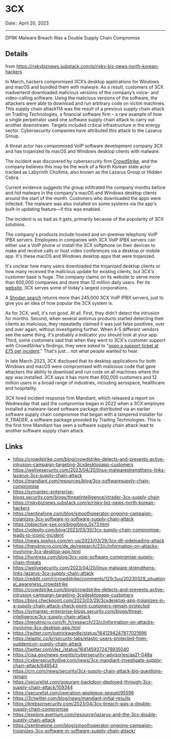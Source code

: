 # 3CX 

Date:: April 20, 2023

---

DPRK Malware Breach Was a Double Supply Chain Compromise

## Details

from https://riskybiznews.substack.com/p/risky-biz-news-north-korean-hackers

In March, hackers compromised 3CX’s desktop applications for Windows and macOS and bundled them with malware. As a result, customers of 3CX inadvertentl  downloaded malicious versions of the company’s voice- and video-calling software. Using the malicious versions of the software, the attackers were able to download and run arbitrary code on victim machines. This supply chain attack114 was the result of a previous supply chain attack on Trading Technologies, a financial software firm – a rare example of how a single perpetrator used one software supply chain attack to carry out another downstream. Targets included critical infrastructure in the energy sector. Cybersecurity companies have attributed this attack to the Lazarus Group.

A threat actor has compromised VoIP software development company 3CX and has trojanized its macOS and Windows desktop clients with malware.

The incident was discovered by cybersecurity firm [CrowdStrike](https://crowdstrike.com/blog/crowdstrike-detects-and-prevents-active-intrusion-campaign-targeting-3cxdesktopapp-customers/), and the company believes this may be the work of a North Korean state actor tracked as Labyrinth Chollima, also known as the Lazarus Group or Hidden Cobra.

Current evidence suggests the group infiltrated the company months before and hid malware in the company's macOS and Windows desktop clients around the start of the month. Customers who downloaded the apps were infected. The malware was also installed on some systems via the app's built-in updating feature—if this was enabled.

The incident is as bad as it gets, primarily because of the popularity of 3CX solutions.

The company's products include hosted and on-premise telephony VoIP IPBX servers. Employees in companies with 3CX VoIP IPBX servers can either use a VoIP phone or install the 3CX softphone on their devices to make and receive calls or host video conferences via a desktop or mobile app. It's these macOS and Windows desktop apps that were trojanized.

It's unclear how many users downloaded the trojanized desktop clients or how many received the malicious update for existing clients, but 3CX's customer base is huge. The company claims on its website to serve more than 600,000 companies and more than 12 million daily users. Per its [website](https://3ctwitter.com/company/customers/), 3CX serves some of today's largest corporations.

A [Shodan search](https://shodan.io/search?query=http.favicon.hash%3A970132176) returns more than 245,000 3CX VoIP IPBX servers, just to give you an idea of how popular the 3CX system is.

As for 3CX, well, it's not good. At all. First, they didn't detect the intrusion for months. Second, when several antivirus products started detecting their clients as malicious, they repeatedly claimed it was just false positives, over and over again, without investigating further. When 4-5 different vendors see the same thing, it's probably a indicator you should look at your app. Third, some customers said that when they went to 3CX's customer support with CrowdStrike's findings, they were asked to "[open a support ticket at £75 per incident](https://archive.ph/DkWSh#selection-2579.99-2579.140)." That's just... not what people wanted to hear.

In late March 2023, 3CX disclosed that its desktop applications for both Windows and macOS were compromised with malicious code that gave attackers the ability to download and run code on all machines where the app was installed. 3CX says it has more than 600,000 customers and 12 million users in a broad range of industries, including aerospace, healthcare and hospitality.

3CX hired incident response firm Mandiant, which released a report on Wednesday that said the compromise began in 2022 when a 3CX employee installed a malware-laced software package distributed via an earlier software supply chain compromise that began with a tampered installer for X_TRADER, a software package provided by Trading Technologies.
This is the first time Mandiant has seen a software supply chain attack lead to another software supply chain attack


## Links
- https://crowdstrike.com/blog/crowdstrike-detects-and-prevents-active-intrusion-campaign-targeting-3cxdesktopapp-customers
- https://welivesecurity.com/2023/04/20/linux-malwarestrengthens-links-lazarus-3cx-supply-chain-attack
- https://mandiant.com/resources/blog/3cx-softwaresupply-chain-compromise
- https://symantec-enterprise-blogs.security.com/blogs/threatintelligence/xtrader-3cx-supply-chain
- https://riskybiznews.substack.com/p/risky-biz-news-north-korean-hackers
- https://sentinelone.com/blog/smoothoperator-ongoing-campaign-trojanizes-3cx-software-in-software-supply-chain-attack
- https://objective-see.org/blog/blog_0x73.html
- https://volexity.com/blog/2023/03/30/3cx-supply-chain-compromise-leads-to-iconic-incident
- https://news.sophos.com/en-us/2023/03/29/3cx-dll-sideloading-attack
- https://trendmicro.com/de_de/research/23/c/information-on-attacks-involving-3cx-desktop-app.html
- https://huntress.com/blog/3cx-voip-software-compromise-supply-chain-threats
- https://welivesecurity.com/2023/04/20/linux-malware-strengthens-links-lazarus-3cx-supply-chain-attack
- https://reddit.com/r/crowdstrike/comments/125r3uu/20230329_situational_awareness_crowdstrike
- https://crowdstrike.com/blog/crowdstrike-detects-and-prevents-active-intrusion-campaign-targeting-3cxdesktopapp-customers
- https://blog.checkpoint.com/2023/03/29/3cxdesktop-app-trojanizes-in-a-supply-chain-attack-check-point-customers-remain-protected
- https://symantec-enterprise-blogs.security.com/blogs/threat-intelligence/3cx-supply-chain-attack
- https://trendmicro.com/fr_fr/research/23/c/information-on-attacks-involving-3cx-desktop-app.html
- https://twitter.com/patrickwardle/status/1641294247877021696
- https://elastic.co/kr/security-labs/elastic-users-protected-from-suddenicon-supply-chain-attack
- https://twitter.com/dez_/status/1641459372478935040
- https://cisa.gov/news-events/cybersecurity-advisories/aa21-048a
- https://cybersecuritydive.com/news/3cx-mandiant-investigate-supply-chain-attack/646543
- https://crn.com/news/security/3cx-supply-chain-attack-big-questions-remain
- https://securelist.com/gopuram-backdoor-deployed-through-3cx-supply-chain-attack/109344
- https://securelist.com/operation-applejeus-sequel/95596
- https://3ctwitter.com/blog/news/mandiant-initial-results
- https://krebsonsecurity.com/2023/04/3cx-breach-was-a-double-supply-chain-compromise
- https://explore.avertium.com/resource/lazarus-and-the-3cx-double-supply-chain-attack
- https://sentinelone.com/blog/smoothoperator-ongoing-campaign-trojanizes-3cx-software-in-software-supply-chain-attack/